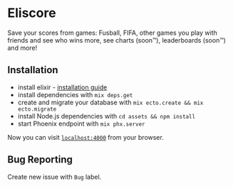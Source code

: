 # Eliscore

Save your scores from games: Fusball, FIFA, other games you play with friends and see who wins more, see charts (soon™), leaderboards (soon™) and more!

## Installation

  * install elixir - [installation guide](http://elixir-lang.github.io/install.html)
  * install dependencies with `mix deps.get`
  * create and migrate your database with `mix ecto.create && mix ecto.migrate`
  * install Node.js dependencies with `cd assets && npm install`
  * start Phoenix endpoint with `mix phx.server`

Now you can visit [`localhost:4000`](http://localhost:4000) from your browser.


## Bug Reporting

Create new issue with `Bug` label.


